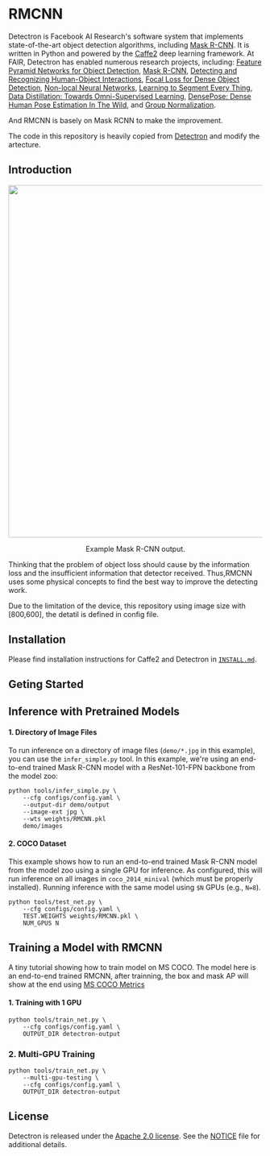 # RMCNN
Detectron is Facebook AI Research's software system that implements state-of-the-art object detection algorithms, including [Mask R-CNN](https://arxiv.org/abs/1703.06870). It is written in Python and powered by the [Caffe2](https://github.com/caffe2/caffe2) deep learning framework.
At FAIR, Detectron has enabled numerous research projects, including: [Feature Pyramid Networks for Object Detection](https://arxiv.org/abs/1612.03144), [Mask R-CNN](https://arxiv.org/abs/1703.06870), [Detecting and Recognizing Human-Object Interactions](https://arxiv.org/abs/1704.07333), [Focal Loss for Dense Object Detection](https://arxiv.org/abs/1708.02002), [Non-local Neural Networks](https://arxiv.org/abs/1711.07971), [Learning to Segment Every Thing](https://arxiv.org/abs/1711.10370), [Data Distillation: Towards Omni-Supervised Learning](https://arxiv.org/abs/1712.04440), [DensePose: Dense Human Pose Estimation In The Wild](https://arxiv.org/abs/1802.00434), and [Group Normalization](https://arxiv.org/abs/1803.08494).

And RMCNN is basely on Mask RCNN to make the improvement.

The code in this repository is heavily copied from [Detectron](https://github.com/facebookresearch/Detectron) and modify the artecture.



## Introduction

<div align="center">
  <img src="demo/output/33823288584_1d21cf0a26_k_example_output.jpg" width="700px" />
  <p>Example Mask R-CNN output.</p>
</div>

Thinking that the problem of object loss should cause by the information loss and the insufficient information that detector received. Thus,RMCNN uses some physical concepts to find the best way to improve the detecting work. 

Due to the limitation of the device, this repository using image size with [800,600], the detatil is defined in config file.

## Installation

Please find installation instructions for Caffe2 and Detectron in [`INSTALL.md`](INSTALL.md).
## Geting Started

## Inference with Pretrained Models

#### 1. Directory of Image Files
To run inference on a directory of image files (`demo/*.jpg` in this example), you can use the `infer_simple.py` tool. In this example, we're using an end-to-end trained Mask R-CNN model with a ResNet-101-FPN backbone from the model zoo:

```
python tools/infer_simple.py \
    --cfg configs/config.yaml \
    --output-dir demo/output
    --image-ext jpg \
    --wts weights/RMCNN.pkl
    demo/images
```

#### 2. COCO Dataset
This example shows how to run an end-to-end trained Mask R-CNN model from the model zoo using a single GPU for inference. As configured, this will run inference on all images in `coco_2014_minival` (which must be properly installed).
Running inference with the same model using `$N` GPUs (e.g., `N=8`).
```
python tools/test_net.py \
    --cfg configs/config.yaml \
    TEST.WEIGHTS weights/RMCNN.pkl \
    NUM_GPUS N
```

## Training a Model with RMCNN
A tiny tutorial showing how to train model on MS COCO.
The model here is an end-to-end trained RMCNN, after trainning, the box and mask AP will show at the end using [MS COCO Metrics](http://cocodataset.org/#detection-eval)

#### 1. Training with 1 GPU

```
python tools/train_net.py \
    --cfg configs/config.yaml \
    OUTPUT_DIR detectron-output
```

### 2. Multi-GPU Training
```
python tools/train_net.py \
	--multi-gpu-testing \
    --cfg configs/config.yaml \
    OUTPUT_DIR detectron-output
```


## License

Detectron is released under the [Apache 2.0 license](https://github.com/facebookresearch/detectron/blob/master/LICENSE). See the [NOTICE](https://github.com/facebookresearch/detectron/blob/master/NOTICE) file for additional details.


